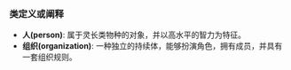 ### 类定义或阐释

- **人(person)**: 属于灵长类物种的对象，并以高水平的智力为特征。
- **组织(organization)**: 一种独立的持续体，能够扮演角色，拥有成员，并具有一套组织规则。
